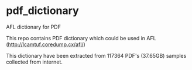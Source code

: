 # pdf_dictionary
AFL dictionary for PDF

This repo contains PDF dictionary which could be used in AFL (http://lcamtuf.coredump.cx/afl/)

This dictionary have been extracted from 117364 PDF's (37.65GB) samples collected from internet.
